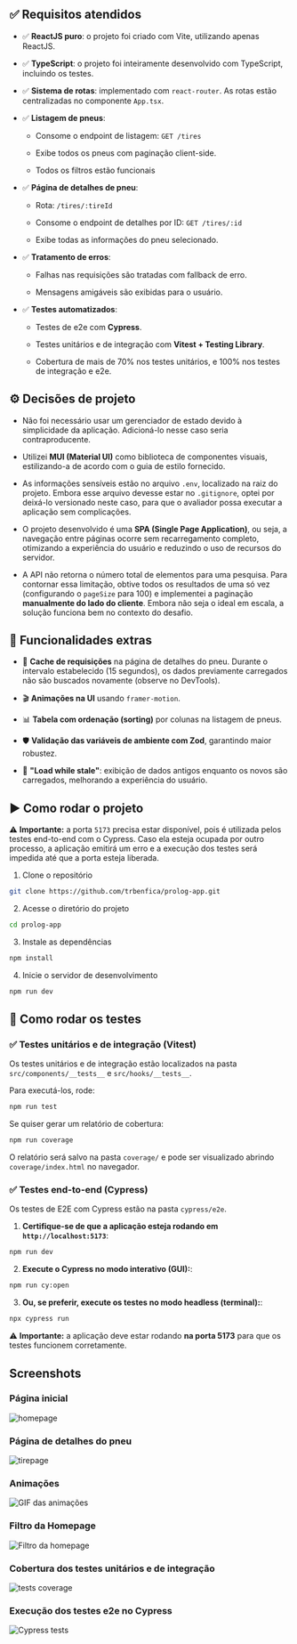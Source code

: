 ## ✅ Requisitos atendidos

- ✅ **ReactJS puro**: o projeto foi criado com Vite, utilizando apenas ReactJS.

- ✅ **TypeScript**: o projeto foi inteiramente desenvolvido com TypeScript, incluindo os testes.

- ✅ **Sistema de rotas**: implementado com `react-router`. As rotas estão centralizadas no componente `App.tsx`.

- ✅ **Listagem de pneus**:

  - Consome o endpoint de listagem: `GET /tires`

  - Exibe todos os pneus com paginação client-side.

  - Todos os filtros estão funcionais

- ✅ **Página de detalhes de pneu**:

  - Rota: `/tires/:tireId`

  - Consome o endpoint de detalhes por ID: `GET /tires/:id`

  - Exibe todas as informações do pneu selecionado.

- ✅ **Tratamento de erros**:

  - Falhas nas requisições são tratadas com fallback de erro.

  - Mensagens amigáveis são exibidas para o usuário.

- ✅ **Testes automatizados**:

  - Testes de e2e com **Cypress**.

  - Testes unitários e de integração com **Vitest + Testing Library**.

  - Cobertura de mais de 70% nos testes unitários, e 100% nos testes de integração e e2e.

## ⚙️ Decisões de projeto

- Não foi necessário usar um gerenciador de estado devido à simplicidade da aplicação. Adicioná-lo nesse caso seria contraproducente.

- Utilizei **MUI (Material UI)** como biblioteca de componentes visuais, estilizando-a de acordo com o guia de estilo fornecido.

- As informações sensíveis estão no arquivo `.env`, localizado na raiz do projeto. Embora esse arquivo devesse estar no `.gitignore`, optei por deixá-lo versionado neste caso, para que o avaliador possa executar a aplicação sem complicações.

- O projeto desenvolvido é uma **SPA (Single Page Application)**, ou seja, a navegação entre páginas ocorre sem recarregamento completo, otimizando a experiência do usuário e reduzindo o uso de recursos do servidor.

- A API não retorna o número total de elementos para uma pesquisa. Para contornar essa limitação, obtive todos os resultados de uma só vez (configurando o `pageSize` para 100) e implementei a paginação **manualmente do lado do cliente**. Embora não seja o ideal em escala, a solução funciona bem no contexto do desafio.

## 🚀 Funcionalidades extras

- 🧠 **Cache de requisições** na página de detalhes do pneu. Durante o intervalo estabelecido (15 segundos), os dados previamente carregados não são buscados novamente (observe no DevTools).

- 🎬 **Animações na UI** usando `framer-motion`.

- 📊 **Tabela com ordenação (sorting)** por colunas na listagem de pneus.

- 🛡️ **Validação das variáveis de ambiente com Zod**, garantindo maior robustez.

- 🔄 **"Load while stale"**: exibição de dados antigos enquanto os novos são carregados, melhorando a experiência do usuário.

## ▶️ Como rodar o projeto

⚠️ **Importante:** a porta `5173` precisa estar disponível, pois é utilizada pelos testes end-to-end com o Cypress. Caso ela esteja ocupada por outro processo, a aplicação emitirá um erro e a execução dos testes será impedida até que a porta esteja liberada.

1. Clone o repositório

```sh
git clone https://github.com/trbenfica/prolog-app.git
```

2. Acesse o diretório do projeto

```sh
cd prolog-app
```

3. Instale as dependências

```sh
npm install
```

4. Inicie o servidor de desenvolvimento

```sh
npm run dev
```

## 🧪 Como rodar os testes

### ✅ Testes unitários e de integração (Vitest)

Os testes unitários e de integração estão localizados na pasta `src/components/__tests__` e `src/hooks/__tests__`.

Para executá-los, rode:

```sh
npm run test
```

Se quiser gerar um relatório de cobertura:

```sh
npm run coverage
```

O relatório será salvo na pasta `coverage/` e pode ser visualizado abrindo `coverage/index.html` no navegador.

### ✅ Testes end-to-end (Cypress)

Os testes de E2E com Cypress estão na pasta `cypress/e2e`.

1. **Certifique-se de que a aplicação esteja rodando em `http://localhost:5173`**:

```sh
npm run dev
```

2. **Execute o Cypress no modo interativo (GUI):**:

```sh
npm run cy:open
```

3. **Ou, se preferir, execute os testes no modo headless (terminal):**:

```sh
npx cypress run
```

⚠️ **Importante:** a aplicação deve estar rodando **na porta 5173** para que os testes funcionem corretamente.

## Screenshots

### Página inicial

![homepage](./screenshots/homepage.png)

### Página de detalhes do pneu

![tirepage](./screenshots/tirepage.png)

### Animações

![GIF das animações](./screenshots/animations.gif)

### Filtro da Homepage

![Filtro da homepage](./screenshots/homepage-filter.png)

### Cobertura dos testes unitários e de integração

![tests coverage](./screenshots/unit_integration_tests.png)

### Execução dos testes e2e no Cypress

![Cypress tests](./screenshots/e2e_tests.gif)
